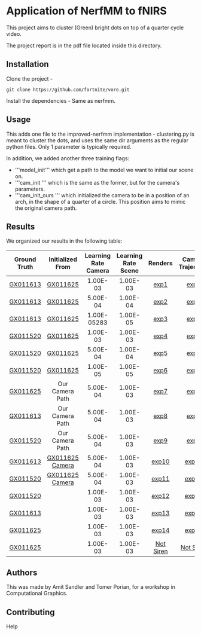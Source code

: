 # Application of NerfMM to fNIRS

This project aims to cluster (Green) bright dots on top of a quarter cycle video. 

The project report is in the pdf file located inside this directory.

## Installation

Clone the project - 

`git clone https://github.com/fortnite/vore.git`

Install the dependencies - Same as nerfmm.

## Usage

This adds one file to the improved-nerfmm implementation - clustering.py is meant to cluster the dots, and uses the same dir arguments as the regular python files. Only 1 parameter is typically required.

In addition, we added another three training flags:
* '''model_init''' which get a path to the model we want to initial our scene on.
* '''cam_init ''' which is the same as the former, but for the camera's parameters.
* '''cam_init_ours ''' which initialized the camera to be in a position of an arch, in the shape of a quarter of a circle. This position aims to mimic the original camera path.

## Results

We organized our results in the following table:

|Ground Truth |Initialized From | Learning Rate Camera |Learning Rate Scene | Renders | Camera Trajectory | Loss Graph |
|:---: | :---: | :---: | :---: | :---: |:---: |:---:| 
|[GX011613](https://drive.google.com/file/d/1ulNQahD-XdZEx-0GndawxKAGZPM2eeAR/view) | [GX011625](https://drive.google.com/file/d/1excRv40d2u8MxgtwOj_pkqoiyy5fNVHT/view) | 1.00E-03 | 1.00E-03 | [exp1](https://drive.google.com/drive/u/1/folders/1kX-JNhWgoDnpH3QP6pS4cC17VBKTj1aF) | [exp1](https://drive.google.com/file/d/1pYpUC9S6IEXUPLs-4qfdOjpPU6g5OtuK/view) | TBP|
|[GX011613](https://drive.google.com/file/d/1ulNQahD-XdZEx-0GndawxKAGZPM2eeAR/view) | [GX011625](https://drive.google.com/file/d/1excRv40d2u8MxgtwOj_pkqoiyy5fNVHT/view) | 5.00E-04 | 1.00E-04 | [exp2](https://drive.google.com/drive/u/1/folders/1wmn8atCZtluj5quWXSFQEb0rt08Jh7pE) | [exp2](https://drive.google.com/file/d/1NfvPP18mrTo-xhfe11q4v9HKI4zMnkwj/view) | [exp2](https://drive.google.com/file/d/168f-WBZfsmSs2ZK4cf2g12d7HZ5gXOht/view)|
|[GX011613](https://drive.google.com/file/d/1ulNQahD-XdZEx-0GndawxKAGZPM2eeAR/view) | [GX011625](https://drive.google.com/file/d/1excRv40d2u8MxgtwOj_pkqoiyy5fNVHT/view) |1.00E-05283 | 1.00E-05 | [exp3](https://drive.google.com/drive/u/1/folders/1j17BE-VwQCxM0uSyMR2Be3OQG0aYoBVY) | [exp3](https://drive.google.com/file/d/1sT_O4CrlR4YF7tAC-pUeVZTGG1yEiDYK/view) | [exp3](https://drive.google.com/file/d/10sekH-wjhiOofv01gniON7etVmecZ154/view)|
|[GX011520](https://drive.google.com/file/d/1ziEb4HXgfWon9mN_6wjQIygrRxKzjefC/view) | [GX011625](https://drive.google.com/file/d/1excRv40d2u8MxgtwOj_pkqoiyy5fNVHT/view) | 1.00E-03 | 1.00E-03 | [exp4](https://drive.google.com/drive/u/1/folders/1H7rdQYEymhGqxxFCvkk5QYNqSmVHQFEj) | [exp4](https://drive.google.com/file/d/13wHYuQRWO4Ivn9sxiHVXvodMHP4Dt_41/view) | [exp4](https://drive.google.com/file/d/1UKAR_MjvdyZEi7KM33VAc2NeuO3bHcPc/view) |
|[GX011520](https://drive.google.com/file/d/1ziEb4HXgfWon9mN_6wjQIygrRxKzjefC/view) | [GX011625](https://drive.google.com/file/d/1excRv40d2u8MxgtwOj_pkqoiyy5fNVHT/view) | 5.00E-04 | 1.00E-04 | [exp5](https://drive.google.com/drive/u/1/folders/1lXnR7DzReecEhQSGN1YJ81H9kN9GGWap) | [exp5](https://drive.google.com/file/d/1suc1ZKWcfYVJFIovkvMBgHjAV0b1Kfy5/view) | [exp5](https://drive.google.com/file/d/1HnhhfBUa143drCnUhcQzrrATe-JSsmkq/view) |
|[GX011520](https://drive.google.com/file/d/1ziEb4HXgfWon9mN_6wjQIygrRxKzjefC/view) | [GX011625](https://drive.google.com/file/d/1excRv40d2u8MxgtwOj_pkqoiyy5fNVHT/view) | 1.00E-05 | 1.00E-05 | [exp6](https://drive.google.com/drive/u/1/folders/1dA-2lN592ll5xmIHzXFc0nAkk58LK9sK) | [exp6](https://drive.google.com/file/d/1JN7gUNOaYwjO0rdqaOWaB3EtwbJ5Py8Z/view) | [exp6](https://drive.google.com/file/d/1IxiMh5DyFzcIV4BDOdqBSsLitKgbrEt3/view) |
|[GX011625](https://drive.google.com/file/d/1excRv40d2u8MxgtwOj_pkqoiyy5fNVHT/view) | Our Camera Path | 5.00E-04 | 1.00E-03 | [exp7](https://drive.google.com/drive/u/1/folders/1Cpc9MUOIHGQcNtJczSByxhV_HI959GHn) | [exp7](https://drive.google.com/file/d/1gTKkx-IoNXcHJrAtNyIVpIShfyeRoz8C/view) | [exp7](https://drive.google.com/file/d/1-3sR6C4lagIjaq1crkU4Qjvh2zrN9SlY/view) |
|[GX011613](https://drive.google.com/file/d/1ulNQahD-XdZEx-0GndawxKAGZPM2eeAR/view) | Our Camera Path | 5.00E-04 | 1.00E-03 | [exp8](https://drive.google.com/drive/u/1/folders/1_HXkTEQGsrRS4nrd9O8d28A-Hgl4UE1S) | [exp8](https://drive.google.com/file/d/1AbUjWku1IMpkIiIQL8lIstOlbOsmYAlv/view) | [exp8](https://drive.google.com/file/d/1ITQQBZrU5hwn6lakNzEffEgKjRQSBHaH/view) |
|[GX011520](https://drive.google.com/file/d/1ziEb4HXgfWon9mN_6wjQIygrRxKzjefC/view) | Our Camera Path | 5.00E-04 | 1.00E-03 | [exp9](https://drive.google.com/drive/u/1/folders/1_HXkTEQGsrRS4nrd9O8d28A-Hgl4UE1S) | [exp9](https://drive.google.com/file/d/1oBtMUSHcz4VW1d6kJZ_Zw33y8q52Thqb/view) | [exp9](https://drive.google.com/file/d/1PZK8IYX3W0_k9AaeVbZXEgFDEqmF2ttM/view) |
|[GX011613](https://drive.google.com/file/d/1ulNQahD-XdZEx-0GndawxKAGZPM2eeAR/view) | [GX011625 Camera](https://drive.google.com/file/d/1excRv40d2u8MxgtwOj_pkqoiyy5fNVHT/view) | 5.00E-04 | 1.00E-03 | [exp10](https://drive.google.com/drive/u/1/folders/1rBVqiVHL6Iaw9Gj9klG4XRDosO0V37jw) | [exp10](https://drive.google.com/file/d/1_mpw5gt-j3GqR2B023zXWAXQLkw3SGNP/view) | [exp10](https://drive.google.com/file/d/1pmRnosRkJO_U-CsxShYRBsl-Rf_ItN1H/view) |
|[GX011520](https://drive.google.com/file/d/1ziEb4HXgfWon9mN_6wjQIygrRxKzjefC/view) | [GX011625 Camera](https://drive.google.com/file/d/1excRv40d2u8MxgtwOj_pkqoiyy5fNVHT/view) | 5.00E-04 | 1.00E-03 | [exp11](https://drive.google.com/drive/u/1/folders/1wuGhaX5yE4pD0TNH_KO6tTOqQGCrhZ4V) | [exp11](https://drive.google.com/file/d/1JCKFqoW8VzOuRy6Su8mrUYAVcQUuTk-i/view) | [exp11](https://drive.google.com/file/d/1mO0CkLMRwUMCMNu07DgUUR7QDgL74526/view) |
|[GX011520](https://drive.google.com/file/d/1ziEb4HXgfWon9mN_6wjQIygrRxKzjefC/view) |  | 1.00E-03 | 1.00E-03 | [exp12](https://drive.google.com/drive/u/1/folders/1ce0ob6Zj3sEZRpitdFzXdjdEt14LoUnD) | [exp12](https://drive.google.com/file/d/17TciDnpIhRclKi31Cus3AAcbONlK_cS5/view) | [exp12](https://drive.google.com/file/d/1VjzL3mr9GKkMjyHpR4UyZdA9XrFPVsKA/view) |
|[GX011613](https://drive.google.com/file/d/1ulNQahD-XdZEx-0GndawxKAGZPM2eeAR/view) |  | 1.00E-03 | 1.00E-03 | [exp13](https://drive.google.com/drive/u/1/folders/1_VxDj7J0qWWm0i5jC-knnH-Fv_p4JODJ) | [exp13](https://drive.google.com/file/d/1CiOcEgmMR1fnEGY8cZK_QW3PVRJ64E1A/view) | [exp13](http://drive.google.com/file/d/1bMjRCZWk2p37w1tztUgVCrtZO0JhtDSl/view) |
|[GX011625](https://drive.google.com/file/d/1excRv40d2u8MxgtwOj_pkqoiyy5fNVHT/view) |  | 1.00E-03 | 1.00E-03 | [exp14](https://drive.google.com/drive/u/1/folders/1qcxgT9cC4nnKk44okCogINTIssMESkYX) | [exp14](https://drive.google.com/file/d/1HwjPbgUoz_GVXXvWzDBVkDDqgZuOVQtw/view) | [exp14](https://drive.google.com/file/d/18UeyQ7h018rJ9I18i179LVGD-rHU4ycM/view) |
|[GX011625](https://drive.google.com/file/d/1excRv40d2u8MxgtwOj_pkqoiyy5fNVHT/view) |  | 1.00E-03 | 1.00E-03 | [Not Siren](https://drive.google.com/drive/u/1/folders/1a0yIXCm__VDUXvpnLzR5VbFWbM2VCyW4) | [Not Siren](https://drive.google.com/file/d/1IZxdl6FuQUgHK484ONfWSWsRhH6sblT-/view) | [Not Siren](https://drive.google.com/file/d/1DMRwiyyGZi3TdfehowLlgkN7L4Q0MvGT/view) |


## Authors
This was made by Amit Sandler and Tomer Porian, for a workshop in Computational Graphics.

## Contributing
Help
